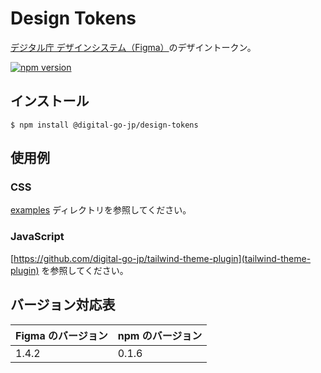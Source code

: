 # Design Tokens

[デジタル庁 デザインシステム（Figma）](https://www.figma.com/community/file/1255349027535859598)のデザイントークン。

[![npm version](https://badge.fury.io/js/@digital-go-jp%2Fdesign-tokens.svg)](https://badge.fury.io/js/@digital-go-jp%2Fdesign-tokens)

## インストール

```
$ npm install @digital-go-jp/design-tokens
```

## 使用例

### CSS

[examples](./examples/) ディレクトリを参照してください。

### JavaScript

[https://github.com/digital-go-jp/tailwind-theme-plugin](tailwind-theme-plugin) を参照してください。

## バージョン対応表

| Figma のバージョン | npm のバージョン |
| ------------------ | ---------------- |
| 1.4.2              | 0.1.6            |
